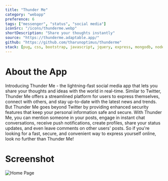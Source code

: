 ```yaml
---
title: "Thunder Me"
category: "webapp"
preference: 6
tags: ["messenger", "status", "social media"]
iconSrc: "/icons/thunderme.webp"
shortDescription: "Share your thoughts instantly"
source: "https://thunderme.adaptable.app/"
github: "https://github.com/tharunoptimus/thunderme"
stack: [pug, css, bootstrap, javascript, jquery, express, mongodb, nodejs, pwa]
---
```


# About the App

Introducing Thunder Me - the lightning-fast social media app that lets you share your thoughts and ideas with the world in real-time. Similar to Twitter, Thunder Me offers a streamlined platform for users to express themselves, connect with others, and stay up-to-date with the latest news and trends. But Thunder Me goes beyond Twitter by providing enhanced security features that keep your personal information safe and secure. With Thunder Me, you can mention someone in your posts, engage in instant chat conversations, receive push notifications, create profiles, share your status updates, and even leave comments on other users' posts. So if you're looking for a fast, secure, and convenient way to express yourself online, look no further than Thunder Me!

# Screenshot

![Home Page](/screenshots/thunderme.webp)
